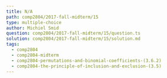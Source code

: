 ```yaml
---
title: N/A
path: comp2804/2017-fall-midterm/15
type: multiple-choice
author: Michiel Smid
question: comp2804/2017-fall-midterm/15/question.ts
solution: comp2804/2017-fall-midterm/15/solution.md
tags:
  - comp2804
  - comp2804-midterm
  - comp2804-permutations-and-binomial-coefficients-(3.6.2)
  - comp2804-the-principle-of-inclusion-and-exclusion-(3.5)
---
```

